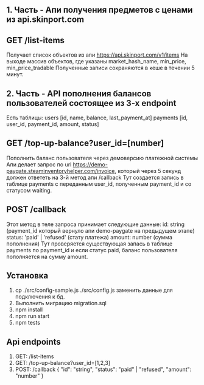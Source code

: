 ## 1. Часть - Апи получения предметов с ценами из api.skinport.com

## GET /list-items
Получает список объектов из апи https://api.skinport.com/v1/items
На выходе массив объектов, где указаны market_hash_name, min_price, min_price_tradable
Полученные записи сохраняются в кеше в течении 5 минут.

## 2. Часть - API пополнения балансов пользователей состоящее из 3-х endpoint
Есть таблицы: 
  users [id, name, balance, last_payment_at]
  payments [id, user_id, payment_id, amount, status]

## GET /top-up-balance?user_id=[number]
Пополнить баланс пользователя через демоверсию платежной системы
Апи делает запрос по url https://demo-paygate.steaminventoryhelper.com/invoice, который через 5 секунд должен ответеть на 3-й метод апи /callback
Тут создается запись в таблице payments c переданным user_id, полученным payment_id и со статусом waiting.

## POST /callback
Этот метод в теле запроса принимает следующие данные:
id: string (payment_id который вернуло апи demo-paygate на предыдущем этапе)
status: 'paid' | 'refused' (стату платежа)
amount: number (сумма пополнения)
Тут проверяется существующая запась в таблице payments по payment_id и если статус paid, баланс пользователя пополняется на сумму amount.


## Установка
1. cp ./src/config-sample.js ./src/config.js заменить данные для подключения к бд.
2. Выполнить миграцию migration.sql
3. npm install
4. npm run start
5. npm tests

## Api endpoints
1. GET: /list-items
2. GET: /top-up-balance?user_id=[1,2,3]
3. POST: /callback
  {
    "id": "string",
    "status": "paid" | "refused",
    "amount": "number"
  }
